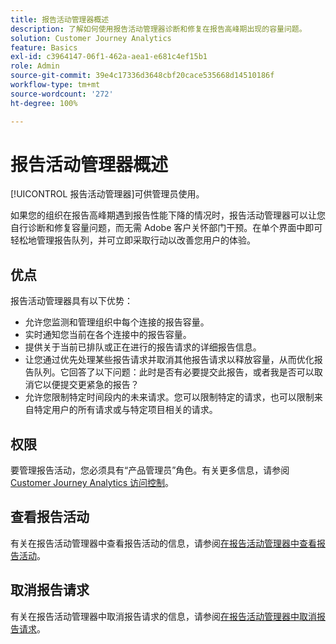```yaml
---
title: 报告活动管理器概述
description: 了解如何使用报告活动管理器诊断和修复在报告高峰期出现的容量问题。
solution: Customer Journey Analytics
feature: Basics
exl-id: c3964147-06f1-462a-aea1-e681c4ef15b1
role: Admin
source-git-commit: 39e4c17336d3648cbf20cace535668d14510186f
workflow-type: tm+mt
source-wordcount: '272'
ht-degree: 100%

---
```


# 报告活动管理器概述

[!UICONTROL 报告活动管理器]可供管理员使用。

如果您的组织在报告高峰期遇到报告性能下降的情况时，报告活动管理器可以让您自行诊断和修复容量问题，而无需 Adobe 客户关怀部门干预。在单个界面中即可轻松地管理报告队列，并可立即采取行动以改善您用户的体验。

## 优点

报告活动管理器具有以下优势：

* 允许您监测和管理组织中每个连接的报告容量。
* 实时通知您当前在各个连接中的报告容量。
* 提供关于当前已排队或正在进行的报告请求的详细报告信息。
* 让您通过优先处理某些报告请求并取消其他报告请求以释放容量，从而优化报告队列。它回答了以下问题：此时是否有必要提交此报告，或者我是否可以取消它以便提交更紧急的报告？
* 允许您限制特定时间段内的未来请求。您可以限制特定的请求，也可以限制来自特定用户的所有请求或与特定项目相关的请求。

## 权限

<!-- update for CJA -->

要管理报告活动，您必须具有“产品管理员”角色。有关更多信息，请参阅[ Customer Journey Analytics 访问控制](/help/technotes/access-control.md)。

## 查看报告活动

有关在报告活动管理器中查看报告活动的信息，请参阅[在报告活动管理器中查看报告活动](/help/reporting-activity-manager/reporting-activity.md)。

## 取消报告请求

有关在报告活动管理器中取消报告请求的信息，请参阅[在报告活动管理器中取消报告请求](/help/reporting-activity-manager/reporting-activity-cancel-requests.md)。
